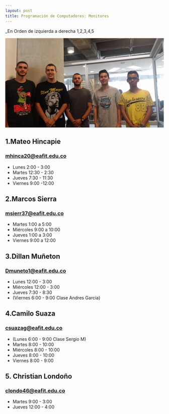 ```yaml
---
layout: post
title: Programación de Computadores: Monitores
---
```


_En Orden de izquierda a derecha 1,2,3,4,5

![Monitores](/aux/img/monitores.jpg)

## **1.Mateo Hincapie**
### mhinca20@eafit.edu.co

+ Lunes 2:00 - 3:00
+ Martes 12:30 - 2:30
+ Jueves 7:30 - 11:30
+ Viernes 9:00 -12:00

## **2.Marcos Sierra**
### msierr37@eafit.edu.co

+ Martes 1:00 a 5:00
+ Miércoles 9:00 a 10:00
+ Jueves 1:00 a 3:00
+ Viernes 9:00 a 12:00

## **3.Dillan Muñeton**
### Dmuneto1@eafit.edu.co

+ Lunes 12:00 - 3:00
+ Miércoles 12:00 - 3:00
+ Jueves 7:30 - 8:30
+ (Viernes 6:00 - 9:00 Clase Andres García)


## **4.Camilo Suaza**
### csuazag@eafit.edu.co

+ (Lunes 6:00 - 9:00 Clase Sergio M)
+ Martes 8:00 - 10:00
+ Miércoles 8:00 - 10:00
+ Jueves 8:00 - 10:00
+ Viernes 8:00 - 9:00


## **5. Christian Londoño**
### clondo46@eafit.edu.co

+ Martes 9:00 - 3:00
+ Jueves 12:00 - 4:00

